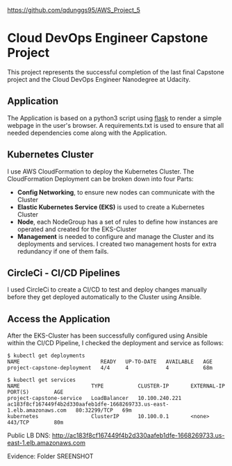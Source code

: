 https://github.com/qdunggs95/AWS_Project_5
# Cloud DevOps Engineer Capstone Project

This project represents the successful completion of the last final Capstone project and the Cloud DevOps Engineer Nanodegree at Udacity.

## Application

The Application is based on a python3 script using <a target="_blank" href="https://flask.palletsprojects.com">flask</a> to render a simple webpage in the user's browser.
A requirements.txt is used to ensure that all needed dependencies come along with the Application.

## Kubernetes Cluster

I use AWS CloudFormation to deploy the Kubernetes Cluster.
The CloudFormation Deployment can be broken down into four Parts:
- **Config Networking**, to ensure new nodes can communicate with the Cluster
- **Elastic Kubernetes Service (EKS)** is used to create a Kubernetes Cluster
- **Node**, each NodeGroup has a set of rules to define how instances are operated and created for the EKS-Cluster
- **Management** is needed to configure and manage the Cluster and its deployments and services. I created two management hosts for extra redundancy if one of them fails.

## CircleCi - CI/CD Pipelines

I used CircleCi to create a CI/CD  to test and deploy changes manually before they get deployed automatically to the Cluster using Ansible.

## Access the Application

After the EKS-Cluster has been successfully configured using Ansible within the CI/CD Pipeline, I checked the deployment and service as follows:

```
$ kubectl get deployments
NAME                          READY   UP-TO-DATE   AVAILABLE   AGE
project-capstone-deployment   4/4     4            4           68m

$ kubectl get services
NAME                       TYPE           CLUSTER-IP       EXTERNAL-IP                                                                  PORT(S)        AGE
project-capstone-service   LoadBalancer   10.100.240.221   ac183f8cf167449f4b2d330aafeb1dfe-1668269733.us-east-1.elb.amazonaws.com   80:32299/TCP   69m
kubernetes                 ClusterIP      10.100.0.1       <none>                                                                       443/TCP        80m
```

Public LB DNS: http://ac183f8cf167449f4b2d330aafeb1dfe-1668269733.us-east-1.elb.amazonaws.com

Evidence: Folder SREENSHOT